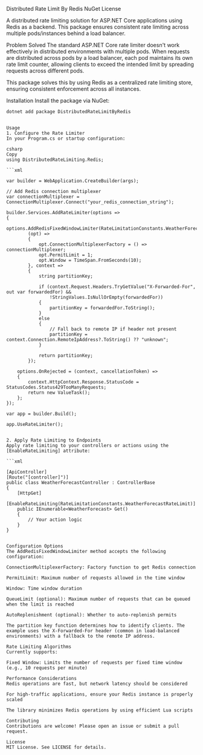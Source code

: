 Distributed Rate Limit By Redis
NuGet
License

A distributed rate limiting solution for ASP.NET Core applications using Redis as a backend. This package ensures consistent rate limiting across multiple pods/instances behind a load balancer.

Problem Solved
The standard ASP.NET Core rate limiter doesn't work effectively in distributed environments with multiple pods. When requests are distributed across pods by a load balancer, each pod maintains its own rate limit counter, allowing clients to exceed the intended limit by spreading requests across different pods.

This package solves this by using Redis as a centralized rate limiting store, ensuring consistent enforcement across all instances.

Installation
Install the package via NuGet:

```xml
dotnet add package DistributedRateLimitByRedis
```
```

Usage
1. Configure the Rate Limiter
In your Program.cs or startup configuration:

csharp
Copy
using DistributedRateLimiting.Redis;

```xml

var builder = WebApplication.CreateBuilder(args);

// Add Redis connection multiplexer
var connectionMultiplexer = ConnectionMultiplexer.Connect("your_redis_connection_string");

builder.Services.AddRateLimiter(options =>
{
    options.AddRedisFixedWindowLimiter(RateLimitationConstants.WeatherForecastRateLimit,
        (opt) =>
        {
            opt.ConnectionMultiplexerFactory = () => connectionMultiplexer;
            opt.PermitLimit = 1;
            opt.Window = TimeSpan.FromSeconds(10);
        }, context =>
        {
            string partitionKey;

            if (context.Request.Headers.TryGetValue("X-Forwarded-For", out var forwardedFor) &&
                !StringValues.IsNullOrEmpty(forwardedFor))
            {
                partitionKey = forwardedFor.ToString();
            }
            else
            {
                // Fall back to remote IP if header not present
                partitionKey = context.Connection.RemoteIpAddress?.ToString() ?? "unknown";
            }

            return partitionKey;
        });

    options.OnRejected = (context, cancellationToken) =>
    {
        context.HttpContext.Response.StatusCode = StatusCodes.Status429TooManyRequests;
        return new ValueTask();
    };
});

var app = builder.Build();

app.UseRateLimiter();
```
```

2. Apply Rate Limiting to Endpoints
Apply rate limiting to your controllers or actions using the [EnableRateLimiting] attribute:

```xml

[ApiController]
[Route("[controller]")]
public class WeatherForecastController : ControllerBase
{
    [HttpGet]
    [EnableRateLimiting(RateLimitationConstants.WeatherForecastRateLimit)]
    public IEnumerable<WeatherForecast> Get()
    {
        // Your action logic
    }
}
```
```

Configuration Options
The AddRedisFixedWindowLimiter method accepts the following configuration:

ConnectionMultiplexerFactory: Factory function to get Redis connection

PermitLimit: Maximum number of requests allowed in the time window

Window: Time window duration

QueueLimit (optional): Maximum number of requests that can be queued when the limit is reached

AutoReplenishment (optional): Whether to auto-replenish permits

The partition key function determines how to identify clients. The example uses the X-Forwarded-For header (common in load-balanced environments) with a fallback to the remote IP address.

Rate Limiting Algorithms
Currently supports:

Fixed Window: Limits the number of requests per fixed time window (e.g., 10 requests per minute)

Performance Considerations
Redis operations are fast, but network latency should be considered

For high-traffic applications, ensure your Redis instance is properly scaled

The library minimizes Redis operations by using efficient Lua scripts

Contributing
Contributions are welcome! Please open an issue or submit a pull request.

License
MIT License. See LICENSE for details.
